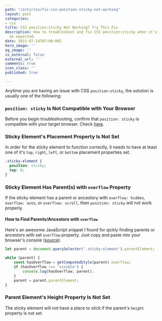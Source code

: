 ```yaml
---
path: "/articles/fix-css-position-sticky-not-working"
layout: post
categories:
- css
title: CSS position:sticky Not Working? Try This Fix
description: How to troubleshoot and fix CSS position:sticky when it's not working
  as expected.
date: 2021-07-24T07:00:00Z
hero_image: ''
og_image: ''
is_external: false
external_url: ''
comments: true
icon_class: ''
published: true

---
```

Anytime you are having an issue with CSS `position:sticky`, the solution is usually  one of the following:

### `position: sticky`  Is Not Compatible with Your Browser

Before you begin troubleshooting, confirm that `position: sticky` is compatible with your target browser. Check [here](https://caniuse.com/css-sticky).

### Sticky Element's Placement Property Is Not Set

In order for the sticky element to function correctly, it needs to have at least one of it's `top`, `right`, `left`, or `bottom` placement properties set.

```css
.sticky-element {
  position: sticky;
  top: 0;
}
```

### Sticky Element Has Parent(s) with `overflow` Property

If the sticky element has a parent or ancestory with `overflow: hidden`, `overflow: auto`, or `overflow: scroll`, then `position: sticky` will not work properly. 

#### How to Find Parents/Ancestors with `overflow`

Here's an awesome JavaScript snippet I found for qickly finding parents or ancestors with set `overflow` property. Just copy and paste into your browser's console ([source](https://www.designcise.com/web/tutorial/how-to-fix-issues-with-css-position-sticky-not-working)).

```javascript
let parent = document.querySelector('.sticky-element').parentElement;

while (parent) {
    const hasOverflow = getComputedStyle(parent).overflow;
    if (hasOverflow !== 'visible') {
        console.log(hasOverflow, parent);
    }
    parent = parent.parentElement;
}
```

### Parent Element's Height Property Is Not Set

The sticky element will not have a place to stick if the parent's `height` property is not set.